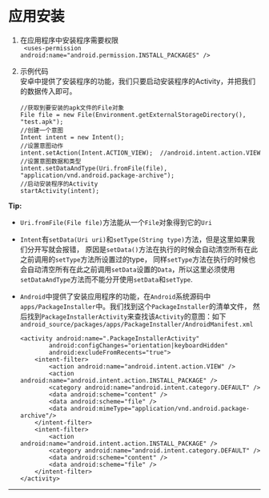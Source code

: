 应用安装
===

1. 在应用程序中安装程序需要权限   
   ` <uses-permission android:name="android.permission.INSTALL_PACKAGES" />`

2. 示例代码   
    安卓中提供了安装程序的功能，我们只要启动安装程序的Activity，并把我们的数据传入即可。

	```
	//获取到要安装的apk文件的File对象
	File file = new File(Environment.getExternalStorageDirectory(), "test.apk");
	//创建一个意图
	Intent intent = new Intent();
	//设置意图动作
	intent.setAction(Intent.ACTION_VIEW);  //android.intent.action.VIEW
	//设置意图数据和类型
	intent.setDataAndType(Uri.fromFile(file), "application/vnd.android.package-archive");
	//启动安装程序的Activity
	startActivity(intent);
	```

**Tip:**   
- `Uri.fromFile(File file)`方法能从一个`File`对象得到它的`Uri`  
- `Intent`有`setData(Uri uri)`和`setType(String type)`方法，但是这里如果我们分开写就会报错，
	原因是`setData()`方法在执行的时候会自动清空所有在此之前调用的`setType`方法所设置过的type，
	同样`setType`方法在执行的时候也会自动清空所有在此之前调用`setData`设置的`Data`，所以这里必须使用`setDataAndType`方法而不能分开使用`setData`和`setType`.
- `Android`中提供了安装应用程序的功能，在`Android`系统源码中`apps/PackageInstaller`中。我们找到这个`PackageInstaller`的清单文件，
	然后找到`PackageInstallerActivity`来查找该`Activity`的意图：如下
	`android_source/packages/apps/PackageInstaller/AndroidManifest.xml`

	```
	<activity android:name=".PackageInstallerActivity"
			android:configChanges="orientation|keyboardHidden"
			android:excludeFromRecents="true">
		<intent-filter>
			<action android:name="android.intent.action.VIEW" />
			<action android:name="android.intent.action.INSTALL_PACKAGE" />
			<category android:name="android.intent.category.DEFAULT" />
			<data android:scheme="content" />
			<data android:scheme="file" />
			<data android:mimeType="application/vnd.android.package-archive"/>
		</intent-filter>
		<intent-filter>
			<action android:name="android.intent.action.INSTALL_PACKAGE" />
			<category android:name="android.intent.category.DEFAULT" />
			<data android:scheme="content" />
			<data android:scheme="file" />
		</intent-filter>
	</activity>
	```

---
